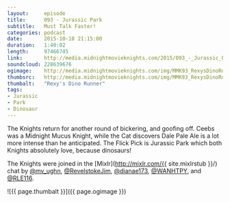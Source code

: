 ```yaml
---
layout:     episode
title:      093 - Jurassic Park
subtitle:   Must Talk Faster!
categories: podcast
date:       2015-10-10 21:15:00
duration:   1:40:02
length:     97466745
link:       http://media.midnightmovieknights.com/2015/093_-_Jurassic_Park.m4a
soundcloud: 228639676
ogimage:    http://media.midnightmovieknights.com/img/MMK93_RexysDinoRunner-750x421.png
thumbsrc:   http://media.midnightmovieknights.com/img/MMK93_RexysDinoRunner-200x112.png
thumbalt:   "Rexy's Dino Runner"
tags:
- Jurassic
- Park
- Dinosaur
---
```

The Knights return for another round of bickering, and goofing off. Ceebs was a Midnight Mucus Knight, while the Cat discovers Dale Pale Ale is a lot more intense than he anticipated. The Flick Pick is Jurassic Park which both Knights absolutely love, because dinosaurs!

The Knights were joined in the [Mixlr](http://mixlr.com/{{ site.mixlrstub }}/) chat by [@mv_ughn](https://twitter.com/mv_ughn), [@RevelstokeJim](https://twitter.com/RevelstokeJim), [@dianae173](https://twitter.com/dianae173), [@WANHTPY](https://twitter.com/@WANHTPY), and [@RLE116](https://twitter.com/RLE116).

![{{ page.thumbalt }}]({{ page.ogimage }})